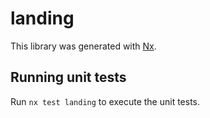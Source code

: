 # landing

This library was generated with [Nx](https://nx.dev).

## Running unit tests

Run `nx test landing` to execute the unit tests.
